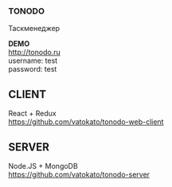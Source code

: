 ### TONODO
Таскменеджер

**DEMO** \
http://tonodo.ru \
username: test \
password: test

CLIENT
--------
React + Redux \
https://github.com/vatokato/tonodo-web-client

SERVER
---------
Node.JS + MongoDB \
https://github.com/vatokato/tonodo-server